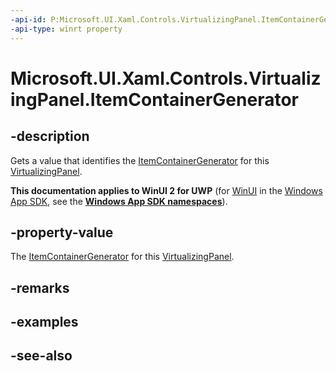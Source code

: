 ```yaml
---
-api-id: P:Microsoft.UI.Xaml.Controls.VirtualizingPanel.ItemContainerGenerator
-api-type: winrt property
---
```


<!-- Property syntax
public Windows.UI.Xaml.Controls.ItemContainerGenerator ItemContainerGenerator { get; }
-->

# Microsoft.UI.Xaml.Controls.VirtualizingPanel.ItemContainerGenerator

## -description
Gets a value that identifies the [ItemContainerGenerator](itemcontainergenerator.md) for this [VirtualizingPanel](virtualizingpanel.md).

**This documentation applies to WinUI 2 for UWP** (for [WinUI](/windows/apps/winui/winui3/) in the [Windows App SDK](/windows/apps/windows-app-sdk/), see the **[Windows App SDK namespaces](/windows/windows-app-sdk/api/winrt/)**).

## -property-value
The [ItemContainerGenerator](itemcontainergenerator.md) for this [VirtualizingPanel](virtualizingpanel.md).

## -remarks

## -examples

## -see-also
